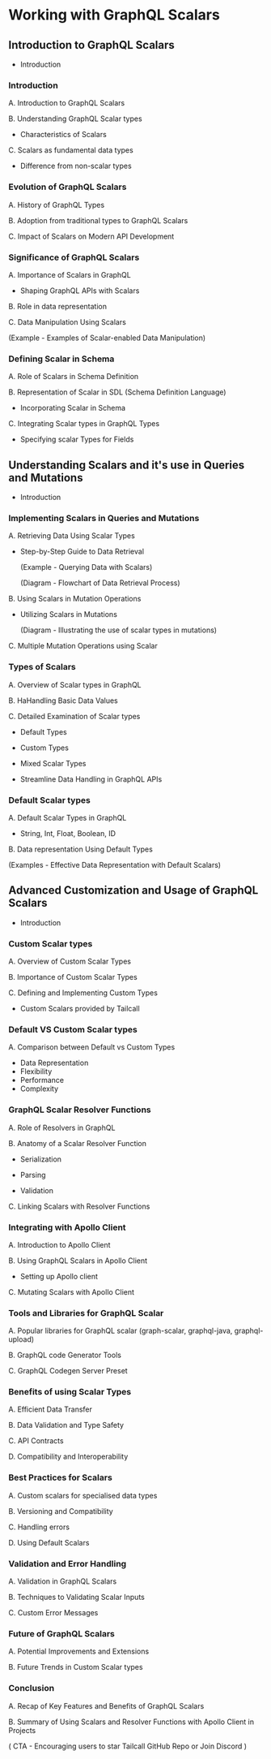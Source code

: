# Working with GraphQL Scalars

## Introduction to GraphQL Scalars

- Introduction

### Introduction

A. Introduction to GraphQL Scalars

B. Understanding GraphQL Scalar types

- Characteristics of Scalars

C. Scalars as fundamental data types

- Difference from non-scalar types

### Evolution of GraphQL Scalars

A. History of GraphQL Types

B. Adoption from traditional types to GraphQL Scalars

C. Impact of Scalars on Modern API Development

### Significance of GraphQL Scalars

A. Importance of Scalars in GraphQL

- Shaping GraphQL APIs with Scalars

B. Role in data representation

C. Data Manipulation Using Scalars

(Example - Examples of Scalar-enabled Data Manipulation)

### Defining Scalar in Schema

A. Role of Scalars in Schema Definition

B. Representation of Scalar in SDL (Schema Definition Language)

- Incorporating Scalar in Schema

C. Integrating Scalar types in GraphQL Types

- Specifying scalar Types for Fields

## Understanding Scalars and it's use in Queries and Mutations

- Introduction

### Implementing Scalars in Queries and Mutations

A. Retrieving Data Using Scalar Types

- Step-by-Step Guide to Data Retrieval

  (Example - Querying Data with Scalars)

  (Diagram - Flowchart of Data Retrieval Process)

B. Using Scalars in Mutation Operations

- Utilizing Scalars in Mutations

  (Diagram - Illustrating the use of scalar types in mutations)

C. Multiple Mutation Operations using Scalar

### Types of Scalars

A. Overview of Scalar types in GraphQL

B. HaHandling Basic Data Values

C. Detailed Examination of Scalar types

- Default Types

- Custom Types

- Mixed Scalar Types

- Streamline Data Handling in GraphQL APIs

### Default Scalar types

A. Default Scalar Types in GraphQL

- String, Int, Float, Boolean, ID

B. Data representation Using Default Types

(Examples - Effective Data Representation with Default Scalars)

## Advanced Customization and Usage of GraphQL Scalars

- Introduction

### Custom Scalar types

A. Overview of Custom Scalar Types

B. Importance of Custom Scalar Types

C. Defining and Implementing Custom Types

- Custom Scalars provided by Tailcall

### Default VS Custom Scalar types

A. Comparison between Default vs Custom Types

- Data Representation
- Flexibility
- Performance
- Complexity

### GraphQL Scalar Resolver Functions

A. Role of Resolvers in GraphQL

B. Anatomy of a Scalar Resolver Function

- Serialization

- Parsing

- Validation

C. Linking Scalars with Resolver Functions

### Integrating with Apollo Client

A. Introduction to Apollo Client

B. Using GraphQL Scalars in Apollo Client

- Setting up Apollo client

C. Mutating Scalars with Apollo Client

### Tools and Libraries for GraphQL Scalar

A. Popular libraries for GraphQL scalar (graph-scalar, graphql-java, graphql-upload)

B. GraphQL code Generator Tools

C. GraphQL Codegen Server Preset

### Benefits of using Scalar Types

A. Efficient Data Transfer

B. Data Validation and Type Safety

C. API Contracts

D. Compatibility and Interoperability

### Best Practices for Scalars

A. Custom scalars for specialised data types

B. Versioning and Compatibility

C. Handling errors

D. Using Default Scalars

### Validation and Error Handling

A. Validation in GraphQL Scalars

B. Techniques to Validating Scalar Inputs

C. Custom Error Messages

### Future of GraphQL Scalars

A. Potential Improvements and Extensions

B. Future Trends in Custom Scalar types

### Conclusion

A. Recap of Key Features and Benefits of GraphQL Scalars

B. Summary of Using Scalars and Resolver Functions with Apollo Client in Projects

( CTA - Encouraging users to star Tailcall GitHub Repo or Join Discord )
